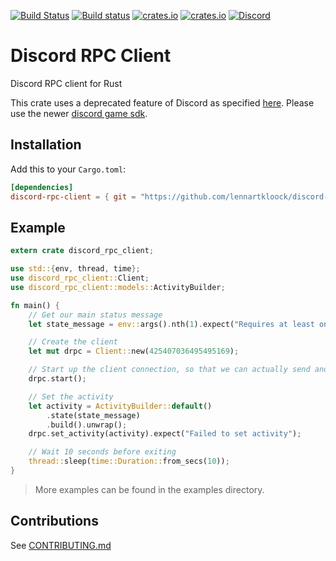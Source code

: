 [![Build Status][travis-ci-badge]][travis-ci-page] [![Build status][appveyor-ci-badge]][appveyor-ci-page] [![crates.io][crates-io-badge-ver]][crates-io-page] [![crates.io][crates-io-badge-dl]][crates-io-page] [![Discord][discord-badge]][discord-invite]


# Discord RPC Client

Discord RPC client for Rust

This crate uses a deprecated feature of Discord as specified [here](https://discord.com/developers/docs/rich-presence/how-to). Please use the newer [discord game sdk](https://discord.com/developers/docs/game-sdk/sdk-starter-guide).

## Installation

Add this to your `Cargo.toml`:

```toml
[dependencies]
discord-rpc-client = { git = "https://github.com/lennartkloock/discord-rpc-client.rs.git", version = "^0.3" }
```


## Example

```rust
extern crate discord_rpc_client;

use std::{env, thread, time};
use discord_rpc_client::Client;
use discord_rpc_client::models::ActivityBuilder;

fn main() {
    // Get our main status message
    let state_message = env::args().nth(1).expect("Requires at least one argument");

    // Create the client
    let mut drpc = Client::new(425407036495495169);

    // Start up the client connection, so that we can actually send and receive stuff
    drpc.start();

    // Set the activity
    let activity = ActivityBuilder::default()
        .state(state_message)
        .build().unwrap();
    drpc.set_activity(activity).expect("Failed to set activity");

    // Wait 10 seconds before exiting
    thread::sleep(time::Duration::from_secs(10));
}
```

> More examples can be found in the examples directory.


## Contributions

See [CONTRIBUTING.md](CONTRIBUTING.md)


<!-- links -->

[gitlab-ci-badge]: https://gitlab.com/valeth/discord-rpc-client.rs/badges/master/pipeline.svg
[gitlab-repo-master]: https://gitlab.com/valeth/discord-rpc-client.rs/commits/master
[crates-io-badge-ver]: https://img.shields.io/crates/v/discord-rpc-client.svg
[crates-io-badge-dl]: https://img.shields.io/crates/d/discord-rpc-client.svg
[crates-io-page]: https://crates.io/crates/discord-rpc-client
[travis-ci-badge]: https://travis-ci.org/valeth/discord-rpc-client.rs.svg?branch=master
[travis-ci-page]: https://travis-ci.org/valeth/discord-rpc-client.rs
[appveyor-ci-badge]: https://ci.appveyor.com/api/projects/status/3fba86eipx0sgsjp?svg=true
[appveyor-ci-page]: https://ci.appveyor.com/project/valeth/discord-rpc-client-rs
[discord-invite]: https://discordapp.com/invite/zfavwrA
[discord-badge]: https://discordapp.com/api/guilds/200751504175398912/widget.png
